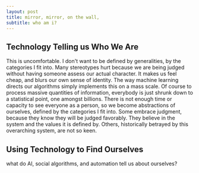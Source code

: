 ```yaml
---
layout: post
title: mirror, mirror, on the wall,
subtitle: who am i? 
---
```

## Technology Telling us Who We Are
This is uncomfortable. I don't want to be defined by generalities, by the categories I fit into. Many stereotypes hurt because we are being judged without having someone assess our actual character. It makes us feel cheap, and blurs our own sense of identity. The way machine learning directs our algorithms simply implements this on a mass scale. 
Of course to process massive quantities of information, everybody is just shrunk down to a statistical point, one amongst billions. There is not enough time or capacity to see everyone as a person, so we become abstractions of ourselves, defined by the categories I fit into. Some embrace judgment, because they know they will be judged favorably. They believe in the system and the values it is defined by. Others, historically betrayed by this overarching system, are not so keen. 

## Using Technology to Find Ourselves
what do AI, social algorithms, and automation tell us about ourselves?
